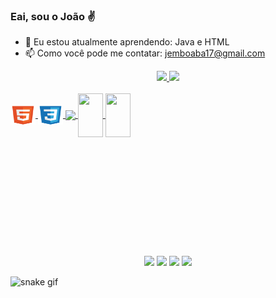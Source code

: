### Eai, sou o João ✌

- 🌱 Eu estou atualmente aprendendo: Java e HTML
- 📫 Como você pode me contatar: jemboaba17@gmail.com

<div align="center" margin-botton: "10rem">
  <a href="https://github.com/JoaoVitor83">
  <img height="180em" src="https://github-readme-stats.vercel.app/api?username=JoaoVitor83&show_icons=true&theme=aura&include_all_commits=true&count_private=true"/>
  <img height="180em" src="https://github-readme-stats.vercel.app/api/top-langs/?username=JoaoVitor83&layout=compact&langs_count=7&theme=aura"/>
</div>
<div style="display: inline_block"><br>
<img align="center" height="30" width="40" src="https://raw.githubusercontent.com/devicons/devicon/master/icons/html5/html5-original.svg">
<img align="center" height="30" width="40" src="https://raw.githubusercontent.com/devicons/devicon/master/icons/css3/css3-original.svg">
<img align="center" height"30" width="40" src="https://cdn.jsdelivr.net/gh/devicons/devicon/icons/mysql/mysql-original.svg">
<img align="center" height="70" width="40" src="https://cdn.jsdelivr.net/gh/devicons/devicon/icons/cplusplus/cplusplus-original.svg" />
<img align="center" height="70" width="40" src="https://cdn.jsdelivr.net/gh/devicons/devicon/icons/java/java-original.svg" />

  
  ##
  
  <div align="center" style="padding-top: 10rem"> 
  <a href="https://www.youtube.com/channel/UCbeyGMihFvrS5X2GI1K8ASw" target="_blank"><img src="https://img.shields.io/badge/YouTube-FF0000?style=for-the-badge&logo=youtube&logoColor=white" target="_blank"></a>
  <a href="https://www.instagram.com/_emboaba16/" target="_blank"><img src="https://img.shields.io/badge/-Instagram-%23E4405F?style=for-the-badge&logo=instagram&logoColor=white" target="_blank"></a>
  <a href="https://discord.com/channels/812101549618233374/812101549618233377" target="_blank"><img src="https://img.shields.io/badge/Discord-7289DA?style=for-the-badge&logo=discord&logoColor=white" target="_blank"></a> 
    <a href="https://www.linkedin.com/in/joao-emboaba-829a1222b/" target="_blank"><img src="https://img.shields.io/badge/-LinkedIn-%230077B5?style=for-the-badge&logo=linkedin&logoColor=white" target="_blank"></a> 
  </div>
  
  ![snake gif](https://github.com/JoaoVitor83/JoaoVitor83/blob/output/github-contribution-grid-snake.svg)
  
